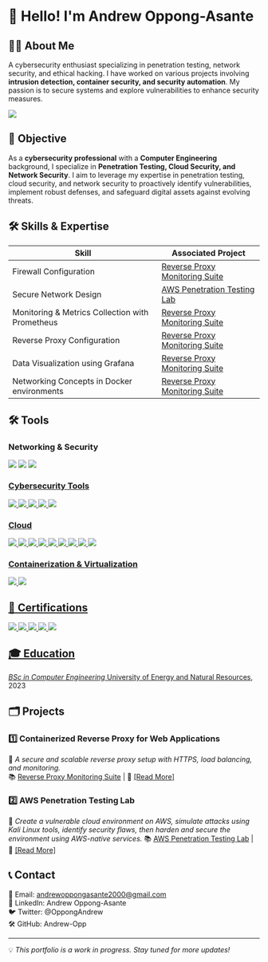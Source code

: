 # 🚀 Hello! I'm **Andrew Oppong-Asante**

## 👨‍💻 About Me

A cybersecurity enthusiast specializing in penetration testing, network security, and ethical hacking. I have worked on various projects involving **intrusion detection, container security, and security automation**. My passion is to secure systems and explore vulnerabilities to enhance security measures.

<a href="https://www.linkedin.com/in/andrew-oppong-asante-663368286/"><img src="https://img.shields.io/badge/-LinkedIn-0072b1?&style=for-the-badge&logo=linkedin&logoColor=white" /></a>

## 🎯 Objective

As a **cybersecurity professional** with a **Computer Engineering** background, I specialize in **Penetration Testing, Cloud Security, and Network Security**. I aim to leverage my expertise in penetration testing, cloud security, and network security to proactively identify vulnerabilities, implement robust defenses, and safeguard digital assets against evolving threats.

## 🛠️ Skills & Expertise

| Skill                                         | Associated Project         |
|-----------------------------------------------|----------------------------|
| Firewall Configuration           | <a href="https://github.com/Andrew-Opp/Reverse-Proxy-Monitoring-Suite">Reverse Proxy Monitoring Suite</a>|
| Secure Network Design                        | <a href="https://github.com/Andrew-Opp/AWS-Penetration-Testing-Lab">AWS Penetration Testing Lab</a> |
| Monitoring & Metrics Collection with Prometheus | <a href="https://github.com/Andrew-Opp/Reverse-Proxy-Monitoring-Suite">Reverse Proxy Monitoring Suite</a>      |
| Reverse Proxy Configuration        | <a href="https://github.com/Andrew-Opp/Reverse-Proxy-Monitoring-Suite">Reverse Proxy Monitoring Suite</a>  |
| Data Visualization using Grafana      | <a href="https://github.com/Andrew-Opp/Reverse-Proxy-Monitoring-Suite">Reverse Proxy Monitoring Suite</a>  |
| Networking Concepts in Docker environments | <a href="https://github.com/Andrew-Opp/Reverse-Proxy-Monitoring-Suite">Reverse Proxy Monitoring Suite</a> |

## 🛠️ Tools

### Networking & Security
<div>
    <img src="https://img.shields.io/badge/-Firewall_Configuration-FF5733?&style=for-the-badge&logo=Security&logoColor=white" />
    <img src="https://img.shields.io/badge/-VPN_Setup-2980B9?&style=for-the-badge&logo=Security&logoColor=white" />
    <a href="https://github.com/Andrew-Opp/AWS-Penetration-Testing-Lab"><img src="https://img.shields.io/badge/-Secure_Network_Design-27AE60?&style=for-the-badge&logo=Security&logoColor=white" />
</div>

### Cybersecurity Tools
<div>
    <img src="https://img.shields.io/badge/-Metasploit-EE5A24?&style=for-the-badge&logo=Metasploit&logoColor=white" />
    <a href="https://github.com/Andrew-Opp/AWS-Penetration-Testing-Lab"><img src="https://img.shields.io/badge/-Nmap-004C99?&style=for-the-badge&logo=Nmap&logoColor=white" />
    <img src="https://img.shields.io/badge/-Wireshark-1679A7?&style=for-the-badge&logo=Wireshark&logoColor=white" />
    <img src="https://img.shields.io/badge/-Burp_Suite-FF0000?&style=for-the-badge&logo=BurpSuite&logoColor=white" />
    <img src="https://img.shields.io/badge/-Wazuh-2C3E50?&style=for-the-badge&logo=Wazuh&logoColor=white" />
</div>

### Cloud
<div>
    <img src="https://img.shields.io/badge/-AWS_S3-FF9900?&style=for-the-badge&logo=AmazonAWS&logoColor=white" />
    <a href="https://github.com/Andrew-Opp/AWS-Penetration-Testing-Lab"><img src="https://img.shields.io/badge/-AWS_EC2-232F3E?&style=for-the-badge&logo=AmazonAWS&logoColor=white" />
    <a href="https://github.com/Andrew-Opp/AWS-Penetration-Testing-Lab"><img src="https://img.shields.io/badge/-AWS_VPC-FF9900?&style=for-the-badge&logo=AmazonAWS&logoColor=white" />
    <a href="https://github.com/Andrew-Opp/AWS-Penetration-Testing-Lab"><img src="https://img.shields.io/badge/-AWS_IAM-232F3E?&style=for-the-badge&logo=AmazonAWS&logoColor=white" />
    <img src="https://img.shields.io/badge/-AWS_Lambda-FF9900?&style=for-the-badge&logo=AmazonAWS&logoColor=white" />
    <img src="https://img.shields.io/badge/-AWS_CloudTrail-232F3E?&style=for-the-badge&logo=AmazonAWS&logoColor=white" />
    <img src="https://img.shields.io/badge/-AWS_CloudWatch-FF9900?&style=for-the-badge&logo=AmazonAWS&logoColor=white" />
    <img src="https://img.shields.io/badge/-AWS_GuardDuty-232F3E?&style=for-the-badge&logo=AmazonAWS&logoColor=white" />
    <img src="https://img.shields.io/badge/-AWS_WAF_&_Shield-FF9900?&style=for-the-badge&logo=AmazonAWS&logoColor=white" />
</div>

### Containerization & Virtualization
<div>
    <img src="https://img.shields.io/badge/-Docker-2496ED?&style=for-the-badge&logo=Docker&logoColor=white" />
    <img src="https://img.shields.io/badge/-VMware-607078?&style=for-the-badge&logo=VMware&logoColor=white" />
</div>

## 📝 Certifications

<div>

<a href="https://coursera.org/share/85f30cead98c552f2b9f348a97a28cd7"><img src="https://img.shields.io/badge/-IBM-1F70C1?&style=for-the-badge&logo=IBM&logoColor=white" />
<a href="https://coursera.org/share/ad0bd346ebe2840f64ad2bbba6d0e8c1"><img src="https://img.shields.io/badge/-EC--Council_Ethical_Hacking_Essentials-FF0000?&style=for-the-badge&logoColor=white" />
<a href="https://coursera.org/share/31a195392523f8927272105ccfa97d5c"><img src="https://img.shields.io/badge/-EC--Council_Digital_Forensics_Essentials-FF0000?&style=for-the-badge&logoColor=white" />
<a href="https://coursera.org/share/b4d75ca21430334a3631bd12e58234ba"><img src="https://img.shields.io/badge/-Cisco_SOC_Fundamentals-004C99?&style=for-the-badge&logo=Cisco&logoColor=white" />
<a href="https://coursera.org/share/ed44486871d32b3ec0bed0e3de9cdbd1"><img src="https://img.shields.io/badge/-Cisco_Endpoints_and_Systems_Security-004C99?&style=for-the-badge&logo=Cisco&logoColor=white" />
</div>

## 🎓 Education

*BSc in Computer Engineering*
<a href="https://uenr.edu.gh/">University of Energy and Natural Resources</a>, 2023

## 🗂 Projects

### 1️⃣ **Containerized Reverse Proxy for Web Applications**
📌 *A secure and scalable reverse proxy setup with HTTPS, load balancing, and monitoring.*  
📚 <a href="https://github.com/Andrew-Opp/Reverse-Proxy-Monitoring-Suite">Reverse Proxy Monitoring Suite</a>  | 📝 <a href="https://github.com/Andrew-Opp/Reverse-Proxy-Monitoring-Suite">[Read More]</a>

### 2️⃣ **AWS Penetration Testing Lab**

📌 *Create a vulnerable cloud environment on AWS, simulate attacks using Kali Linux tools, identify security flaws, then harden and secure the environment using AWS-native services.*
📚 <a href="https://github.com/Andrew-Opp/AWS-Penetration-Testing-Lab">AWS Penetration Testing Lab</a>  | 📝 <a href="https://github.com/Andrew-Opp/AWS-Penetration-Testing-Lab">[Read More]</a>



## 📞 Contact

📧 Email: andrewoppongasante2000@gmail.com  
🔗 LinkedIn: Andrew Oppong-Asante  
🐦 Twitter: @OppongAndrew  
🛠️ GitHub: Andrew-Opp  

---

💡 *This portfolio is a work in progress. Stay tuned for more updates!*
